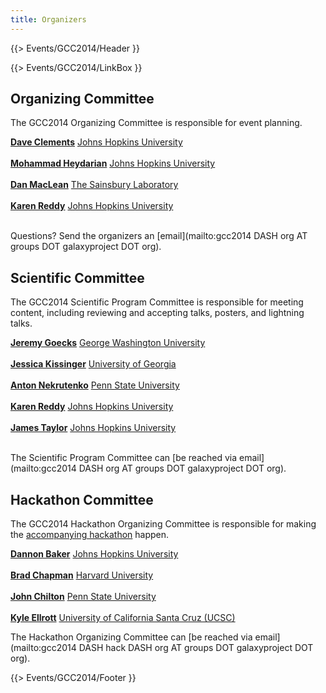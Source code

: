```yaml
---
title: Organizers
---
```

{{> Events/GCC2014/Header }}



{{> Events/GCC2014/LinkBox }}

## Organizing Committee

The GCC2014 Organizing Committee is responsible for event planning.

 **[Dave Clements](/src/dave-clements/index.md)**
  [Johns Hopkins University](http://jhu.edu/)<br /><br />
 **[Mohammad Heydarian](http://epigenetics.jhu.edu/?section=personnelPages&personID=26)**
  [Johns Hopkins University](http://jhu.edu/)<br /><br />
 **[Dan MacLean](http://www.tsl.ac.uk/staff/dan-maclean/)**
  [The Sainsbury Laboratory](http://www.tsl.ac.uk/)<br /><br />
 **[Karen Reddy](http://biolchem.bs.jhmi.edu/pages/facultydetail.aspx?FID=343)**
  [Johns Hopkins University](http://jhu.edu/)<br /><br />

Questions?  Send the organizers an [email](mailto:gcc2014 DASH org AT groups DOT galaxyproject DOT org).

## Scientific Committee

The GCC2014 Scientific Program Committee is responsible for meeting content, including reviewing and accepting talks, posters, and lightning talks.

 **[Jeremy Goecks](/src/jeremy-goecks/index.md)**
  [George Washington University](http://www.gwu.edu/)<br /><br />
 **[Jessica Kissinger](http://mango.ctegd.uga.edu/jkissingLab/)**
  [University of Georgia](http://uga.edu)<br /><br />
 **[Anton Nekrutenko](/src/anton/index.md)**
  [Penn State University](http://psu.edu/)<br /><br />
 **[Karen Reddy](http://biolchem.bs.jhmi.edu/pages/facultydetail.aspx?FID=343)**
  [Johns Hopkins University](http://jhu.edu/)<br /><br />
 **[James Taylor](/src/james-taylor/index.md)**
  [Johns Hopkins University](http://jhu.edu/)<br /><br />

The Scientific Program Committee can [be reached via email](mailto:gcc2014 DASH org AT groups DOT galaxyproject DOT org).

## Hackathon Committee

The GCC2014 Hackathon Organizing Committee is responsible for making the [accompanying hackathon](/src/events/gcc2014/hackathon/index.md) happen.

 **[Dannon Baker](/src/dannon-baker/index.md)**
  [Johns Hopkins University](http://jhu.edu/)<br /><br />
 **[Brad Chapman](http://bcbio.wordpress.com/about/)**
  [Harvard University](http://compbio.sph.harvard.edu/chb/)<br /><br />
 **[John Chilton](/src/john-chilton/index.md)**
  [Penn State University](http://psu.edu/)<br /><br />
 **[Kyle Ellrott](https://twitter.com/kellrott)**
  [University of California Santa Cruz (UCSC)](http://www.soe.ucsc.edu/people/kellrott)

The Hackathon Organizing Committee can [be reached via email](mailto:gcc2014 DASH hack DASH org AT groups DOT galaxyproject DOT org).

{{> Events/GCC2014/Footer }}

